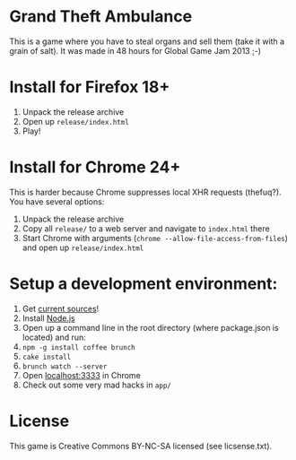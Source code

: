 # Grand Theft Ambulance

This is a game where you have to steal organs and sell them (take it with a grain of salt). It was made in 48 hours for Global Game Jam 2013 ;-)

# Install for Firefox 18+

1. Unpack the release archive
1. Open up `release/index.html`
1. Play!

# Install for Chrome 24+

This is harder because Chrome suppresses local XHR requests (thefuq?). You have several options:
  1. Unpack the release archive
  1. Copy all `release/` to a web server and navigate to `index.html` there
  1. Start Chrome with arguments (`chrome --allow-file-access-from-files`) and open up `release/index.html`

# Setup a development environment:

1. Get [current sources](https://github.com/creatale/Grand-Theft-Ambulance)!
1. Install [Node.js](http://nodejs.org/)
1. Open up a command line in the root directory (where package.json is located) and run:
  1. `npm -g install coffee brunch`
  1. `cake install`
  1. `brunch watch --server`
1. Open [localhost:3333](http://localhost:3333) in Chrome
1. Check out some very mad hacks in `app/`

# License

This game is Creative Commons BY-NC-SA licensed (see licsense.txt).

